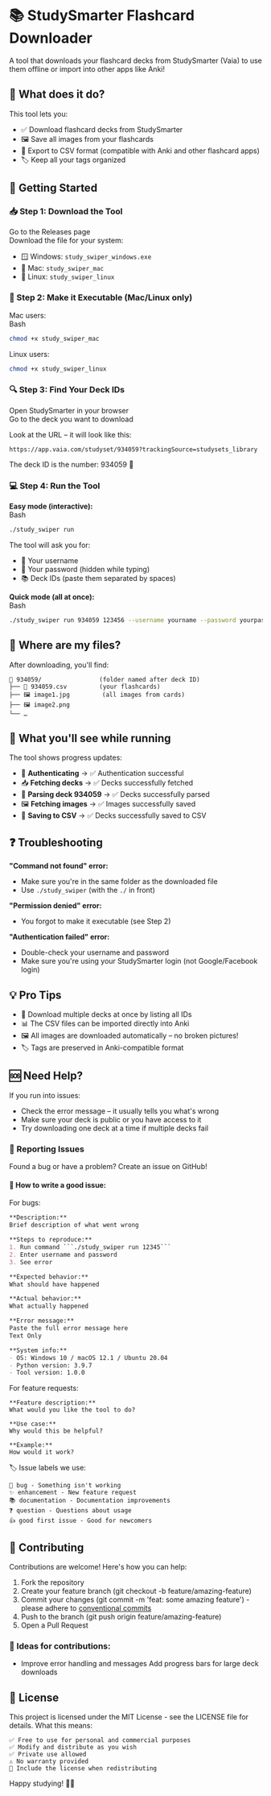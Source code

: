 # 📚 StudySmarter Flashcard Downloader

A tool that downloads your flashcard decks from StudySmarter (Vaia) to use them offline or import into other apps like Anki!

## 🎯 What does it do?

This tool lets you:

- ✅ Download flashcard decks from StudySmarter  
- 🖼️ Save all images from your flashcards  
- 📄 Export to CSV format (compatible with Anki and other flashcard apps)  
- 🏷️ Keep all your tags organized  

## 🚀 Getting Started

### 📥 Step 1: Download the Tool

Go to the Releases page  
Download the file for your system:  
- 🪟 Windows: `study_swiper_windows.exe`  
- 🍎 Mac: `study_swiper_mac`  
- 🐧 Linux: `study_swiper_linux`  

### 🔧 Step 2: Make it Executable (Mac/Linux only)

Mac users:  
Bash  
```bash
chmod +x study_swiper_mac
```

Linux users:
```bash
chmod +x study_swiper_linux
```

### 🔍 Step 3: Find Your Deck IDs

Open StudySmarter in your browser  
Go to the deck you want to download  

Look at the URL – it will look like this:  
```text
https://app.vaia.com/studyset/934059?trackingSource=studysets_library
```

The deck ID is the number: 934059 📝

### 💻 Step 4: Run the Tool

**Easy mode (interactive):**  
Bash  
```bash
./study_swiper run
```

The tool will ask you for:  
- 👤 Your username  
- 🔐 Your password (hidden while typing)  
- 📚 Deck IDs (paste them separated by spaces)

**Quick mode (all at once):**  
Bash  
```bash
./study_swiper run 934059 123456 --username yourname --password yourpass
```

## 📁 Where are my files?

After downloading, you'll find:  
```
📂 934059/                (folder named after deck ID)
├── 📄 934059.csv         (your flashcards)
├── 🖼️ image1.jpg         (all images from cards)
├── 🖼️ image2.png
└── …
```
## 🎨 What you'll see while running

The tool shows progress updates:

- 🔐 **Authenticating** → ✅ Authentication successful  
- 📥 **Fetching decks** → ✅ Decks successfully fetched  
- 🔄 **Parsing deck 934059** → ✅ Decks successfully parsed  
- 🖼️ **Fetching images** → ✅ Images successfully saved  
- 💾 **Saving to CSV** → ✅ Decks successfully saved to CSV  

## ❓ Troubleshooting

**"Command not found" error:**

- Make sure you're in the same folder as the downloaded file  
- Use `./study_swiper` (with the `./` in front)

**"Permission denied" error:**

- You forgot to make it executable (see Step 2)

**"Authentication failed" error:**

- Double-check your username and password  
- Make sure you're using your StudySmarter login (not Google/Facebook login)

## 💡 Pro Tips

- 🚀 Download multiple decks at once by listing all IDs  
- 📊 The CSV files can be imported directly into Anki  
- 🖼️ All images are downloaded automatically – no broken pictures!  
- 🏷️ Tags are preserved in Anki-compatible format  

## 🆘 Need Help?

If you run into issues:

- Check the error message – it usually tells you what's wrong  
- Make sure your deck is public or you have access to it  
- Try downloading one deck at a time if multiple decks fail  


### 🐛 Reporting Issues

Found a bug or have a problem? Create an issue on GitHub!
#### 📝 How to write a good issue:

For bugs:
```markdown
**Description:**
Brief description of what went wrong

**Steps to reproduce:**
1. Run command ```./study_swiper run 12345```
2. Enter username and password
3. See error

**Expected behavior:**
What should have happened

**Actual behavior:**
What actually happened

**Error message:**
Paste the full error message here
Text Only

**System info:**
- OS: Windows 10 / macOS 12.1 / Ubuntu 20.04
- Python version: 3.9.7
- Tool version: 1.0.0
```

For feature requests:
```
**Feature description:**
What would you like the tool to do?

**Use case:**
Why would this be helpful?

**Example:**
How would it work?
```
🏷️ Issue labels we use:

    🐛 bug - Something isn't working
    ✨ enhancement - New feature request
    📚 documentation - Documentation improvements
    ❓ question - Questions about usage
    👍 good first issue - Good for newcomers


## 🤝 Contributing

Contributions are welcome! Here's how you can help:

1. Fork the repository
2. Create your feature branch (git checkout -b feature/amazing-feature)
3. Commit your changes (git commit -m 'feat: some amazing feature') - please adhere to [conventional commits](https://www.conventionalcommits.org/en/v1.0.0/)
4. Push to the branch (git push origin feature/amazing-feature)
5. Open a Pull Request

### 💭 Ideas for contributions:
- Improve error handling and messages
    Add progress bars for large deck downloads


## 📄 License

This project is licensed under the MIT License - see the LICENSE file for details.
What this means:

    ✅ Free to use for personal and commercial purposes
    ✅ Modify and distribute as you wish
    ✅ Private use allowed
    ⚠️ No warranty provided
    📝 Include the license when redistributing

Happy studying! 📖✨